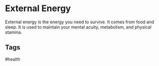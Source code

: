 # External Energy

External energy is the energy you need to survive. It comes from food and sleep. It is used to maintain your mental acuity, metabolism, and physical stamina.  

## Tags
#health
